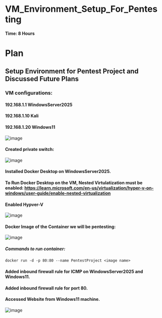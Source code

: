 # VM_Environment_Setup_For_Pentesting

#### Time: 8 Hours

# Plan

## Setup Environment for Pentest Project and Discussed Future Plans

### VM configurations:

#### 192.168.1.1 WindowsServer2025
#### 192.168.1.10 Kali
#### 192.168.1.20 Windows11

![image](https://github.com/user-attachments/assets/0f0773b3-0686-49fc-8c15-a2caa143f17d)

#### Created private switch:
![image](https://github.com/user-attachments/assets/0eb047fa-da01-4915-86f2-a7730de99f42)

#### Installed Docker Desktop on WindowsServer2025.

#### To Run Docker Desktop on the VM, Nested Virtulatization must be enabled: https://learn.microsoft.com/en-us/virtualization/hyper-v-on-windows/user-guide/enable-nested-virtualization

#### Enabled Hypver-V 
![image](https://github.com/user-attachments/assets/aa86d29c-994c-472b-b894-4760a130e3ec)

#### Docker Image of the Container we will be pentesting:

![image](https://github.com/user-attachments/assets/a789e07f-3df9-4b02-9c48-08d9ebe5ec96)

##### Commands to run container:

```
docker run -d -p 80:80 --name PentestProject <image name>

```

#### Added inbound firewall rule for ICMP on WindowsServer2025 and Windows11.

#### Added inbound firewall rule for port 80.



#### Accessed Website from Windows11 machine.
![image](https://github.com/user-attachments/assets/c3be44f8-47a6-4d85-ac48-6bcafa071b80)

